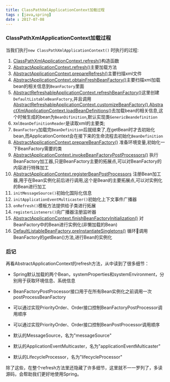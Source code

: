 ```yaml
---
title: ClassPathXmlApplicationContext加载过程
tags : [java,spring]
date : 2017-07-08
---
```




### ClassPathXmlApplicationContext加载过程

当我们执行``new ClassPathXmlApplicationContext()`` 时执行的过程:

1. [ClassPathXmlApplicationContext.refresh()][ClassPathXmlApplication#L136]构造函数
2. [AbstractApplicationContext.refresh()][AbstractApplicationContext#L518]主要加载方法
3. [AbstractApplicationContext.prepareRefresh()][AbstractApplicationContext.java#L517]主要扫描xml文件
4. [AbstractApplicationContext.obtainFreshBeanFactory()][AbstractApplicationContext.java#L618]主要扫描xml加载bean的相关信息到``BeanFactory``里面
5. [AbstractRefreshableApplicationContext.refreshBeanFactory()][]这里创建``DefaultListableBeanFactory``,并且调用[AbstractRefreshableApplicationContext.customizeBeanFactory()][],[AbstractXmlApplicationContext.loadBeanDefinitions()][]去加载bean的相关信息,这个时候生成的bean为``BeanDifinition``,默认实现类``GenericBeandefinition`` 
6. ``XmlBeanDefinitionReader``是读取xml的主要类;
7. ``BeanFactory``加载完``BeanDefinition``后就结束了,在getBean时才去初始化bean,而ApplicationContext会在接下来的生命流程去初始化``BeanDefinition``
8. [AbstractApplicationContext.prepareBeanFactory()][AbstractApplicationContext.java#L523] 准备环境变量,初始化一下BeanFactory需要的类
9. [AbstractApplicationContext.invokeBeanFactoryPostProcessors()][AbstractApplicationContext.java#L530] 执行BeanFactory加工器,只是BeanFactory主要的拓展点,可以对BeanFactory的内容进行特殊加工
10. [AbstractApplicationContext.registerBeanPostProcessors][AbstractApplicationContext.java#L533] 注册Bean加工器,用于在Bean实例化前后进行调用,这个是Bean的主要拓展点,可以对实例化的Bean进行加工
11. ``initMessageSource()``初始化国际化信息
12. ``initApplicationEventMulticaster()``初始化上下文事件广播器
13. ``onRefresh()``模板方法提供给子类进行拓展
14. ``registerListeners()``向广播器注册监听器
15. [AbstractApplicationContext.finishBeanFactoryInitialization()][AbstractApplicationContext.java#L839] 对BeanFactory中的Bean进行实例化(非懒加载的Bean)
16. [DefaultListableBeanFactory.preInstantiateSingletons()][DefaultListableBeanFactory.java#L728] 循环调用BeanFactory的getBean()方法,进行Bean的实例化


<!--more-->

### 后记

再看AbstractApplicationContext的refresh方法，从中读到了很多细节：

- Spring默认加载的两个Bean，systemProperties和systemEnvironment，分别用于获取环境信息、系统信息


- BeanFactoryPostProcessor接口用于在所有Bean实例化之前调用一次postProcessBeanFactory
- 可以通过实现PriorityOrder、Order接口控制BeanFactoryPostProcessor调用顺序
- 可以通过实现PriorityOrder、Order接口控制BeanPostProcessor调用顺序
- 默认的MessageSource，名为"messageSource"
- 默认的ApplicationEventMulticaster，名为"applicationEventMulticaster"
- 默认的LifecycleProcessor，名为"lifecycleProcessor"

除了这些，在整个refresh方法里还隐藏了许多细节，这里就不一一罗列了，多读源码，会帮助我们更好地使用Spring。




[AbstractApplicationContext.java#L523]:  $link$org/springframework/context/support/AbstractApplicationContext.java#L523
[DefaultListableBeanFactory.java#L728]:  $link$org/springframework/beans/factory/support/DefaultListableBeanFactory.java#L728
[AbstractApplicationContext.java#L839]:  $link$org/springframework/context/support/AbstractApplicationContext.java#L839
[AbstractApplicationContext.java#L530]:  $link$org/springframework/context/support/PostProcessorRegistrationDelegate.java#L52
[AbstractApplicationContext.java#L533]:  $link$org/springframework/context/support/PostProcessorRegistrationDelegate.java#L183
[ClassPathXmlApplication#L136]: https://github.com/cyejing/spring-framework-yj/blob/master/spring-context/src/main/java/org/springframework/context/support/ClassPathXmlApplicationContext.java#L136
[AbstractApplicationContext#L518]: https://github.com/cyejing/spring-framework-yj/blob/master/spring-context/src/main/java/org/springframework/context/support/AbstractApplicationContext.java#L514
[AbstractApplicationContext.java#L517]: https://github.com/cyejing/spring-framework-yj/blob/master/spring-context/src/main/java/org/springframework/context/support/AbstractApplicationContext.java#L517
[AbstractApplicationContext.java#L618]: https://github.com/cyejing/spring-framework-yj/blob/master/spring-context/src/main/java/org/springframework/context/support/AbstractApplicationContext.java#L618
[AbstractRefreshableApplicationContext.refreshBeanFactory()]: https://github.com/cyejing/spring-framework-yj/blob/master/spring-context/src/main/java/org/springframework/context/support/AbstractRefreshableApplicationContext.java#L120
[AbstractRefreshableApplicationContext.customizeBeanFactory()]: https://github.com/cyejing/spring-framework-yj/blob/master/spring-context/src/main/java/org/springframework/context/support/AbstractRefreshableApplicationContext.java#L217
[AbstractXmlApplicationContext.loadBeanDefinitions()]: https://github.com/cyejing/spring-framework-yj/blob/master/spring-context/src/main/java/org/springframework/context/support/AbstractXmlApplicationContext.java#L80



